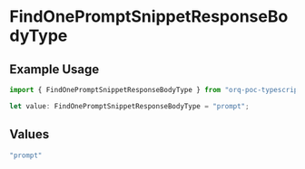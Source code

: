 # FindOnePromptSnippetResponseBodyType

## Example Usage

```typescript
import { FindOnePromptSnippetResponseBodyType } from "orq-poc-typescript-multi-env-version/models/operations";

let value: FindOnePromptSnippetResponseBodyType = "prompt";
```

## Values

```typescript
"prompt"
```
